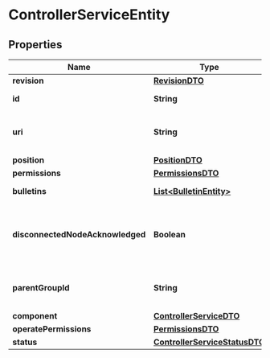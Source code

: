 

# ControllerServiceEntity

## Properties

Name | Type | Description | Notes
------------ | ------------- | ------------- | -------------
**revision** | [**RevisionDTO**](RevisionDTO.md) |  |  [optional]
**id** | **String** | The id of the component. |  [optional]
**uri** | **String** | The URI for futures requests to the component. |  [optional]
**position** | [**PositionDTO**](PositionDTO.md) |  |  [optional]
**permissions** | [**PermissionsDTO**](PermissionsDTO.md) |  |  [optional]
**bulletins** | [**List&lt;BulletinEntity&gt;**](BulletinEntity.md) | The bulletins for this component. |  [optional]
**disconnectedNodeAcknowledged** | **Boolean** | Acknowledges that this node is disconnected to allow for mutable requests to proceed. |  [optional]
**parentGroupId** | **String** | The id of parent process group of this ControllerService. |  [optional]
**component** | [**ControllerServiceDTO**](ControllerServiceDTO.md) |  |  [optional]
**operatePermissions** | [**PermissionsDTO**](PermissionsDTO.md) |  |  [optional]
**status** | [**ControllerServiceStatusDTO**](ControllerServiceStatusDTO.md) |  |  [optional]



